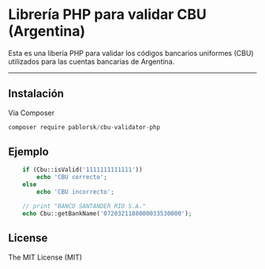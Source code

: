Librería PHP para validar CBU (Argentina)
=========================================

Esta es una libería PHP para validar los códigos bancarios uniformes (CBU) utilizados para las cuentas bancarias de Argentina.

-----------

## Instalación

Vía Composer

```javascript
composer require pablorsk/cbu-validator-php
```

## Ejemplo

```php
	if (Cbu::isValid('1111111111111'))
		echo 'CBU correcto';
	else
		echo 'CBU incorrecto';

	// print "BANCO SANTANDER RIO S.A."
	echo Cbu::getBankName('0720321188000033530000');
```

## License

The MIT License (MIT)
